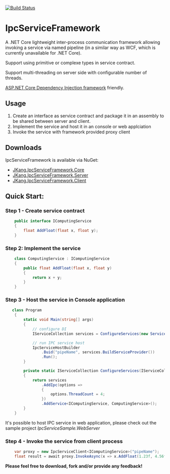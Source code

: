 [![Build Status](https://travis-ci.org/jacqueskang/IpcServiceFramework.svg?branch=develop)](https://travis-ci.org/jacqueskang/IpcServiceFramework)

# IpcServiceFramework

A .NET Core lightweight inter-process communication framework allowing invoking a service via named pipeline (in a similar way as WCF, which is currently unavailable for .NET Core).

Support using primitive or complexe types in service contract.

Support multi-threading on server side with configurable number of threads.

[ASP.NET Core Dependency Injection framework](https://docs.microsoft.com/en-us/aspnet/core/fundamentals/dependency-injection) friendly.

## Usage
 1. Create an interface as service contract and package it in an assembly to be shared between server and client.
 2. Implement the service and host it in an console or web applciation
 3. Invoke the service with framework provided proxy client

## Downloads

IpcServiceFramework is available via NuGet:

 - [JKang.IpcServiceFramework.Core](https://www.nuget.org/packages/JKang.IpcServiceFramework.Core/)
 - [JKang.IpcServiceFramework.Server](https://www.nuget.org/packages/JKang.IpcServiceFramework.Server/)
 - [JKang.IpcServiceFramework.Client](https://www.nuget.org/packages/JKang.IpcServiceFramework.Client/)

## Quick Start:

### Step 1 - Create service contract
```csharp
    public interface IComputingService
    {
        float AddFloat(float x, float y);
    }
```

### Step 2: Implement the service

```csharp
    class ComputingService : IComputingService
    {
        public float AddFloat(float x, float y)
        {
            return x + y;
        }
    }
```

### Step 3 - Host the service in Console application

```csharp
   class Program
    {
        static void Main(string[] args)
        {
            // configure DI
            IServiceCollection services = ConfigureServices(new ServiceCollection());

            // run IPC service host
            IpcServiceHostBuilder
                .Buid("pipeName", services.BuildServiceProvider())
                .Run();
        }

        private static IServiceCollection ConfigureServices(IServiceCollection services)
        {
            return services
                .AddIpc(options =>
                {
                    options.ThreadCount = 4;
                })
                .AddService<IComputingService, ComputingService>();
        }
    }
```
It's possible to host IPC service in web application, please check out the sample project *IpcServiceSample.WebServer*

### Step 4 - Invoke the service from client process

```csharp
    var proxy = new IpcServiceClient<IComputingService>("pipeName");
    float result = await proxy.InvokeAsync(x => x.AddFloat(1.23f, 4.56f));
```

__Please feel free to download, fork and/or provide any feedback!__
